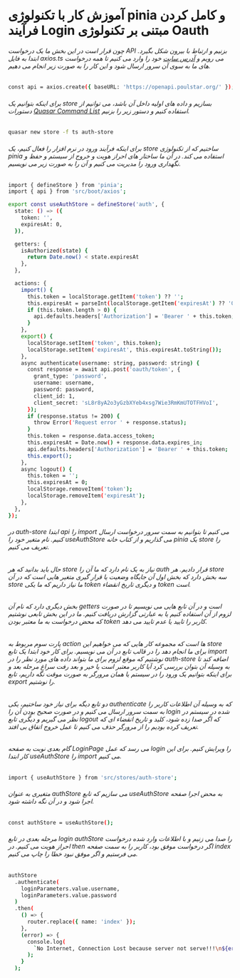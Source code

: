 # آموزش کار با تکنولوژی pinia و کامل کردن فرآیند Login مبتنی بر تکنولوژی Oauth

###### چون قرار است در این بخش ما یک درخواست API بزنیم و ارتباط با بیرون شکل بگیرد. ابتدا به فایل axios.ts می رویم و <a href="https://openapi.poulstar.org/">آدرس سایت</a> خود را وارد می کنیم تا همه درخواست های ما به سوی آن سرور ارسال شود و این کار را به صورت زیر انجام می دهیم.

```bash
const api = axios.create({ baseURL: 'https://openapi.poulstar.org/' });
```

###### برای اینکه بتوانیم یک store بسازیم و داده های اولیه داخل آن باشد، می توانیم از دستورات <a href="https://quasar.dev/quasar-cli-vite/commands-list">Quasar Command List</a> استفاده کنیم و دستور زیر را بزنیم.

```bash
quasar new store -f ts auth-store
```

###### برای اینکه فرآیند ورود در نرم افزار را فعال کنیم، یک store ساختیم که از تکنولوژی pinia استفاده می کند. در آن ما ساختار های احراز هویت و خروج از سیستم و حفظ و نگهداری ورود را مدیریت می کنیم و آن را به صورت زیر می نویسیم.

```bash
import { defineStore } from 'pinia';
import { api } from 'src/boot/axios';

export const useAuthStore = defineStore('auth', {
  state: () => ({
    token: '',
    expiresAt: 0,
  }),

  getters: {
    isAuthorized(state) {
      return Date.now() < state.expiresAt
    },
  },

  actions: {
    import() {
      this.token = localStorage.getItem('token') ?? '';
      this.expiresAt = parseInt(localStorage.getItem('expiresAt') ?? '0');
      if (this.token.length > 0) {
        api.defaults.headers['Authorization'] = 'Bearer ' + this.token;
      }
    },
    export() {
      localStorage.setItem('token', this.token);
      localStorage.setItem('expiresAt', this.expiresAt.toString());
    },
    async authenticate(username: string, password: string) {
      const response = await api.post('oauth/token', {
        grant_type: 'password',
        username: username,
        password: password,
        client_id: 1,
        client_secret: 'sL8r8yA2o3yGzbXYeb4xsg7Wie3RmKmUTOTFHVoI',
      });
      if (response.status != 200) {
        throw Error('Request error ' + response.status);
      }
      this.token = response.data.access_token;
      this.expiresAt = Date.now() + response.data.expires_in;
      api.defaults.headers['Authorization'] = 'Bearer ' + this.token;
      this.export();
    },
    async logout() {
      this.token = '';
      this.expiresAt = 0;
      localStorage.removeItem('token');
      localStorage.removeItem('expiresAt');
    },
  },
});
```

###### در auth-store ابتدا api را import می کنیم تا بتوانیم به سمت سرور درخواست ارسال کنیم. نام متغیر خود را useAuthStore می گذاریم و از کتاب خانه pinia یک store را تعریف می کنیم.

###### حال باید بدانید که هر store نیاز به یک نام دارد که ما آن را auth قرار دادیم. هر store سه بخش دارد که بخش اول آن جایگاه وضعیت یا قرار گیری متغیر هایی است که در آن store ما نیاز داریم که ما یکی token و دیگری تاریخ انقضاء token است.

###### بخش دیگری دارد که نام آن getters است و در آن تابع هایی می نویسیم تا در صورت لزوم از آن استفاده کنیم یا به عبارتی گزارش دریافت کنیم. ما در این بخش تابعی نوشتیم که محض درخواست به ما معتبر بودن token کاربر را تایید یا  عدم تایید می دهد.

###### پارت سوم مربوط به action ها است که مجموعه کار هایی که می خواهیم این store برای ما انجام دهد را در قالب تابع  در آن می نویسیم. برای کار خود ابتدا یک تابع import نوشتیم که موقع لزوم برای ما بتواند داده های مورد نظر را در auth-store اضافه کند تا به وسیله آن بتوان بررسی کرد آیا کاربر معتبر است یا خیر و بعد رفت سراغ مرحله بعد و برای  اینکه بتوانیم یک ورود را در سیستم یا همان مرورگر به صورت موقت نگه داریم، تابع export را نوشتیم.

###### دو تابع دیگه برای نیاز خود ساختیم، یکی authenticate که به وسیله آن اطلاعات کاربر را به سمت سرور ارسال می کنیم و در صورت صحیح بودن آن را login شده در سیستم در نظر می گیریم و دیگری تابع logout که اگر صدا زده شود، کلید و تاریخ انقضاء ای که تعریف کرده بودیم را از مرورگر حذف می کنیم تا عمل خروج اتفاق بی افتد.

###### گام بعدی نوبت به صفحه LoginPage می رسد که عمل login را ویرایش کنیم. برای این کار ابتدا useAuthStore را import می کنیم.

```bash
import { useAuthStore } from 'src/stores/auth-store';
```
###### متغیری به عنوان authStore می سازیم که تابع useAuthStore به محض اجرا صفحه اجرا شود و در آن نگه داشته شود.

```bash
const authStore = useAuthStore();
```

###### مرحله بعدی در تابع login authStore را صدا می زنیم و با اطلاعات وارد شده درخواست احراز هویت می کنیم. در then اگر درخواست موفق بود، کاربر را به سمت صفحه index می فرستیم و اگر موفق نبود خطا را چاپ می کنیم.

```bash
authStore
  .authenticate(
    loginParameters.value.username,
    loginParameters.value.password
  )
  .then(
    () => {
      router.replace({ name: 'index' });
    },
    (error) => {
      console.log(
        `No Internet, Connection Lost because server not serve!!!\n${error}`
      );
    }
  );
```





